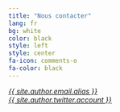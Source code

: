 ```yaml
---
title: "Nous contacter"
lang: fr
bg: white
color: black
style: left
style: center
fa-icon: comments-o
fa-color: black
---
```


<div><a href="mailto:{{ site.author.email.address }}?Subject=Hello" rel="me"><i class="fa fa-envelope fa-2x">{{ site.author.email.alias }}</i></a></div>
<div><a href="{{ site.author.twitter.url }}/" rel="me"><i class="fa fa-twitter fa-2x">{{ site.author.twitter.account }}</i></a></div>
